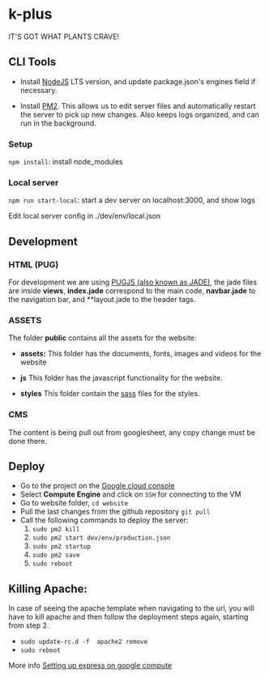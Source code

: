 k-plus
==========

IT'S GOT WHAT PLANTS CRAVE!

## CLI Tools

- Install [NodeJS](https://nodejs.org/en/) LTS version, and update package.json's engines field if necessary.

- Install [PM2](https://github.com/Unitech/pm2). This allows us to edit server files and automatically restart the server to pick up new changes. Also keeps logs organized, and can run in the background.

### Setup

`npm install`: install node_modules

### Local server

`npm run start-local`: start a dev server on localhost:3000, and show logs

Edit local server config in ./dev/env/local.json


## Development

### HTML (PUG)

For development we are using [PUGJS (also known as JADE)](https://www.npmjs.com/package/pug), the jade files are inside **views**, 
**index.jade** correspond to the main code, **navbar.jade** to the navigation bar, and **layout.jade to the header tags.

### ASSETS

The folder **public** contains all the assets for the website:
+ **assets:**
   This folder has the documents, fonts, images and videos for the website

+ **js**
   This folder has the javascript functionality for the website.

+ **styles**
   This folder contain the [sass](http://sass-lang.com/guide) files for the styles.

### CMS

The content is being pull out from googlesheet, any copy change must be done there.


## Deploy
+ Go to the project on the [Google cloud console](https://console.cloud.google.com/)
+ Select **Compute Engine** and click on `SSH` for connecting to the VM
+ Go to website folder, `cd website`
+ Pull the last changes from the github repository `git pull`
+ Call the following commands to deploy the server:
  1. `sudo pm2 kill`
  2. `sudo pm2 start dev/env/production.json`
  3. `sudo pm2 startup`
  4. `sudo pm2 save`
  5. `sudo reboot`

## Killing Apache:
In case of seeing the apache template when navigating to the url, you will have to kill apache and then follow the deployment steps again, starting from step 2.
+ `sudo update-rc.d -f  apache2 remove`
+ `sudo reboot`


More info [Setting up express on google compute](https://codepen.io/positlabs/post/setting-up-express-on-google-compute)